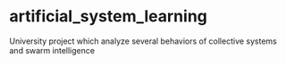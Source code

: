 # artificial_system_learning
University project which analyze several behaviors of collective systems and swarm intelligence
